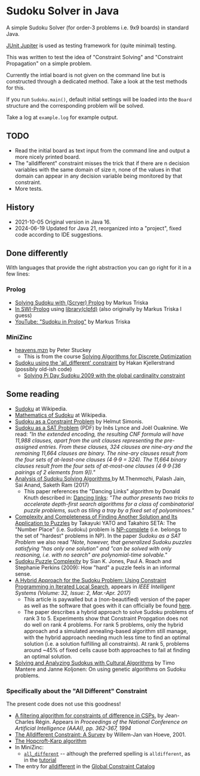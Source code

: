 # Sudoku Solver in Java

A simple Sudoku Solver (for order-3 problems i.e. 9x9 boards) in standard Java.

[JUnit Jupiter](https://junit.org/junit5/docs/current/user-guide/) is used as testing framework for (quite minimal) testing.

This was written to test the idea of "Constraint Solving" and "Constraint Propagation" on a simple problem.

Currently the intial board is not given on the command line but is constructed through a dedicated method. Take a look at the test methods for this.

If you run `Sudoku.main()`, default initial settings will be loaded into the `Board` structure and the corresponding problem will be solved.

Take a log at `example.log` for example output.

## TODO

- Read the initial board as text input from the command line and output a more nicely printed board.
- The "alldifferent" constraint misses the trick that if there are n decision variables with the same domain of size n, none of the values
  in that domain can appear in any decision variable being monitored by that constraint. 
- More tests.

## History

- 2021-10-05 Original version in Java 16.
- 2024-06-19 Updated for Java 21, reorganized into a "project", fixed code according to IDE suggestions.

## Done differently

With languages that provide the right abstraction you can go right for it in a few lines:

### Prolog

   * [Solving Sudoku with (Scryer) Prolog](https://www.metalevel.at/sudoku/) by Markus Triska
   * [In SWI-Prolog](https://www.swi-prolog.org/pldoc/man?section=clpfd-sudoku) using [library(clpfd)](https://www.swi-prolog.org/pldoc/man?section=clpfd) (also originally by Markus Triska I guess)
   * [YouTube: "Sudoku in Prolog"](https://www.youtube.com/watch?v=5KUdEZTu06o) by Markus Triska 

### MiniZinc
   
   * [heavens.mzn](https://github.com/MiniZinc/specialization-examples/blob/master/CP/heavens/heavens.mzn) by Peter Stuckey
      * This is from the course [Solving Algorithms for Discrete Optimization](https://www.coursera.org/learn/solving-algorithms-discrete-optimization)
   * [Sudoku using the 'all_different' constraint](https://github.com/hakank/hakank/blob/master/minizinc/sudoku_alldifferent.mzn) by Hakan Kjellerstrand (possibly old-ish code)
      * [Solving Pi Day Sudoku 2009 with the global cardinality constraint](http://www.hakank.org/constraint_programming_blog/2009/03/solving_pi_day_sudoku_2009_wit.html) 

## Some reading

   * [Sudoku](https://en.wikipedia.org/wiki/Sudoku) at Wikipedia.
   * [Mathematics of Sudoku](https://en.wikipedia.org/wiki/Mathematics_of_Sudoku) at Wikipedia.   
   * [Sudoku as a Constraint Problem](https://citeseerx.ist.psu.edu/viewdoc/summary?doi=10.1.1.88.2964) by Helmut Simonis.
   * [Sudoku as a SAT Problem](http://sat.inesc-id.pt/~ines/publications/aimath06.pdf) (PDF) by Inês Lynce and Joël Ouaknine. We read:
     _"In the extended encoding, the resulting CNF formula will have 11,988 clauses, apart from the unit clauses representing
     the pre-assigned entries. From these clauses, 324 clauses are nine-ary and the remaining 11,664 clauses are binary.
     The nine-ary clauses result from the four sets of at-least-one clauses (4⋅9⋅9 = 324). The 11,664 binary clauses
     result from the four sets of at-most-one clauses (4⋅9⋅9·[36 pairings of 2 elements from 9])."_
   * [Analysis of Sudoku Solving Algorithms ](http://www.enggjournals.com/ijet/docs/IJET17-09-03-043.pdf) by
     M.Thenmozhi, Palash Jain, Sai Anand, Saketh Ram (2017)
      * This paper references the "Dancing Links" algorithm by Donald Knuth described in:
        [Dancing links](https://arxiv.org/abs/cs/0011047): _"The author presents two tricks to accelerate depth-first
        search algorithms for a class of combinatorial puzzle problems, such as tiling a tray by a fixed set of polyominoes."_
   * [Complexity and Completeness of Finding Another Solution and Its Application to Puzzles](https://www-imai.is.s.u-tokyo.ac.jp/~yato/data2/SIGAL87-2.pdf) 
      by Takayuki YATO and Takahiro SETA: The "Number Place" (i.e. Sudoku) problem is [NP-complete](https://www.scottaaronson.com/democritus/lec6.html) 
      (i.e. belongs to the set of "hardest" problems in NP). In the paper _Sudoku as a SAT Problem_ we also read _"Note, however, that 
      generalized Sudoku puzzles satisfying "has only one solution" and "can be solved with only reasoning, i.e. with no search" are 
      polynomial-time solvable."_ 
   * [Sudoku Puzzle Complexity](https://www.researchgate.net/publication/264572573_Sudoku_Puzzle_Complexity) by Sian K. Jones, 
     Paul A. Roach and Stephanie Perkins (2009): How "hard" a puzzle feels in an informal sense.
   * [A Hybrid Approach for the Sudoku Problem: Using Constraint Programming in Iterated Local Search](https://ieeexplore.ieee.org/document/7887637), 
     appears in _IEEE Intelligent Systems (Volume: 32, Issue: 2, Mar.-Apr. 2017)_ 
      * This article is paywalled but a (non-beautified) version of the paper as well as the software that goes with it can
        officially be found [here](https://www.dbai.tuwien.ac.at/research/project/arte/sudoku/). 
      * The paper describes a hybrid approach to solve Sudoku problems of rank 3 to 5. Experiments show that Constraint Propgation does not do well
        on rank 4 problems. For rank 5 problems, only the hybrid approach and a simulated annealing-based algorithm still manage, with the hybrid
        approach needing much less time to find an optimal solution (i.e. a solution fulfilling all constraints). At rank 5, problems around ~45%
        of fixed cells cause both approaches to fail at finding an optimal solution.
   * [Solving and Analyzing Sudokus with Cultural Algorithms](https://www.researchgate.net/publication/224330246_Solving_and_Analyzing_Sudokus_with_Cultural_Algorithms) by Timo Mantere and Janne Koljonen: On using genetic algorithms on Sudoku problems.

### Specifically about the "All Different" Constraint

The present code does not use this goodness!

   * [A filtering algorithm for constraints of difference in CSPs.](https://aaai.org/Papers/AAAI/1994/AAAI94-055.pdf) by Jean-Charles Régin.
     Appears in _Proceedings of the National Conference on Artificial Intelligence (AAAI), pp. 362-367, 1994_
   * [The Alldifferent Constraint: A Survey](http://citeseerx.ist.psu.edu/viewdoc/summary?doi=10.1.1.104.8388) by Willem-Jan van Hoeve, 2001.
   * [The Hopcroft-Karp algorithm](https://en.wikipedia.org/wiki/Hopcroft%E2%80%93Karp_algorithm) 
   * In MiniZinc:
     * [`all_different`](https://www.minizinc.org/doc-2.5.5/en/lib-globals.html?highlight=all_different#index-29) -- although the preferred spelling is `alldifferent`, as in the [tutorial](https://www.minizinc.org/doc-2.5.5/en/predicates.html?highlight=alldifferent)
   * The entry for [alldifferent](http://sofdem.github.io/gccat/gccat/Calldifferent.html) in the [Global Constraint Catalog](http://sofdem.github.io/gccat/gccat/)

